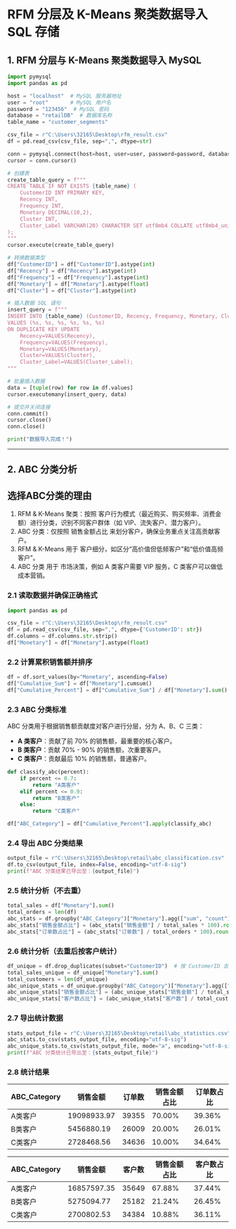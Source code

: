 # RFM 分层及 K-Means 聚类数据导入 SQL 存储

## 1. RFM 分层与 K-Means 聚类数据导入 MySQL

```python
import pymysql
import pandas as pd

host = "localhost"  # MySQL 服务器地址
user = "root"       # MySQL 用户名
password = "123456"  # MySQL 密码
database = "retailDB"  # 数据库名称
table_name = "customer_segments"

csv_file = r"C:\Users\32165\Desktop\rfm_result.csv"
df = pd.read_csv(csv_file, sep=",", dtype=str)  

conn = pymysql.connect(host=host, user=user, password=password, database=database, charset='utf8mb4')
cursor = conn.cursor()

# 创建表
create_table_query = f"""
CREATE TABLE IF NOT EXISTS {table_name} (
    CustomerID INT PRIMARY KEY,
    Recency INT,
    Frequency INT,
    Monetary DECIMAL(10,2),
    Cluster INT,
    Cluster_Label VARCHAR(20) CHARACTER SET utf8mb4 COLLATE utf8mb4_unicode_ci
);
"""
cursor.execute(create_table_query)

# 转换数据类型
df["CustomerID"] = df["CustomerID"].astype(int)
df["Recency"] = df["Recency"].astype(int)
df["Frequency"] = df["Frequency"].astype(int)
df["Monetary"] = df["Monetary"].astype(float)
df["Cluster"] = df["Cluster"].astype(int)

# 插入数据 SQL 语句
insert_query = f"""
INSERT INTO {table_name} (CustomerID, Recency, Frequency, Monetary, Cluster, Cluster_Label)
VALUES (%s, %s, %s, %s, %s, %s)
ON DUPLICATE KEY UPDATE 
    Recency=VALUES(Recency), 
    Frequency=VALUES(Frequency), 
    Monetary=VALUES(Monetary), 
    Cluster=VALUES(Cluster), 
    Cluster_Label=VALUES(Cluster_Label);
"""

# 批量插入数据
data = [tuple(row) for row in df.values]
cursor.executemany(insert_query, data)

# 提交并关闭连接
conn.commit()
cursor.close()
conn.close()

print("数据导入完成！")
```

---

## 2. ABC 分类分析
## 选择ABC分类的理由
1. RFM & K-Means 聚类：按照 客户行为模式（最近购买、购买频率、消费金额）进行分类，识别不同客户群体（如 VIP、流失客户、潜力客户）。
2. ABC 分类：仅按照 销售金额占比 来划分客户，确保业务重点关注高贡献客户。
3. RFM & K-Means 用于 客户细分，如区分“高价值但低频客户”和“低价值高频客户”。
4. ABC 分类 用于 市场决策，例如 A 类客户需要 VIP 服务，C 类客户可以做低成本营销。

### 2.1 读取数据并确保正确格式
```python
import pandas as pd

csv_file = r"C:\Users\32165\Desktop\rfm_result.csv"
df = pd.read_csv(csv_file, sep=",", dtype={'CustomerID': str})  
df.columns = df.columns.str.strip()
df["Monetary"] = df["Monetary"].astype(float)
```

### 2.2 计算累积销售额并排序
```python
df = df.sort_values(by="Monetary", ascending=False)
df["Cumulative_Sum"] = df["Monetary"].cumsum()
df["Cumulative_Percent"] = df["Cumulative_Sum"] / df["Monetary"].sum()
```

### 2.3 ABC 分类标准
ABC 分类用于根据销售额贡献度对客户进行分层，分为 A、B、C 三类：

- **A 类客户**：贡献了前 70% 的销售额，最重要的核心客户。
- **B 类客户**：贡献 70% - 90% 的销售额，次重要客户。
- **C 类客户**：贡献最后 10% 的销售额，普通客户。

```python
def classify_abc(percent):
    if percent <= 0.7:
        return "A类客户"
    elif percent <= 0.9:
        return "B类客户"
    else:
        return "C类客户"

df["ABC_Category"] = df["Cumulative_Percent"].apply(classify_abc)
```

### 2.4 导出 ABC 分类结果
```python
output_file = r"C:\Users\32165\Desktop\retail\abc_classification.csv"
df.to_csv(output_file, index=False, encoding="utf-8-sig")  
print(f"ABC 分类结果已导出至：{output_file}")
```

### 2.5 统计分析（不去重）
```python
total_sales = df["Monetary"].sum()
total_orders = len(df)
abc_stats = df.groupby("ABC_Category")["Monetary"].agg(["sum", "count"]).rename(columns={"sum": "销售金额", "count": "订单数"})
abc_stats["销售金额占比"] = (abc_stats["销售金额"] / total_sales * 100).round(2).astype(str) + "%"
abc_stats["订单数占比"] = (abc_stats["订单数"] / total_orders * 100).round(2).astype(str) + "%"
```

### 2.6 统计分析（去重后按客户统计）
```python
df_unique = df.drop_duplicates(subset="CustomerID")  # 按 CustomerID 去重
total_sales_unique = df_unique["Monetary"].sum()
total_customers = len(df_unique)
abc_unique_stats = df_unique.groupby("ABC_Category")["Monetary"].agg(["sum", "count"]).rename(columns={"sum": "销售金额", "count": "客户数"})
abc_unique_stats["销售金额占比"] = (abc_unique_stats["销售金额"] / total_sales_unique * 100).round(2).astype(str) + "%"
abc_unique_stats["客户数占比"] = (abc_unique_stats["客户数"] / total_customers * 100).round(2).astype(str) + "%"
```

### 2.7 导出统计数据
```python
stats_output_file = r"C:\Users\32165\Desktop\retail\abc_statistics.csv"
abc_stats.to_csv(stats_output_file, encoding="utf-8-sig")
abc_unique_stats.to_csv(stats_output_file, mode="a", encoding="utf-8-sig")  
print(f"ABC 分类统计已导出至：{stats_output_file}")
```

### 2.8 统计结果
| ABC_Category | 销售金额      | 订单数  | 销售金额占比 | 订单数占比 |
|-------------|-------------|--------|------------|---------|
| A类客户    | 19098933.97 | 39355  | 70.00%     | 39.36%  |
| B类客户    | 5456880.19  | 26009  | 20.00%     | 26.01%  |
| C类客户    | 2728468.56  | 34636  | 10.00%     | 34.64%  |

| ABC_Category | 销售金额      | 客户数  | 销售金额占比 | 客户数占比 |
|-------------|-------------|--------|------------|---------|
| A类客户    | 16857597.35 | 35649  | 67.88%     | 37.44%  |
| B类客户    | 5275094.77  | 25182  | 21.24%     | 26.45%  |
| C类客户    | 2700802.53  | 34384  | 10.88%     | 36.11%  |
